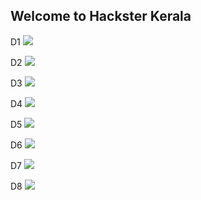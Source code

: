 ## Welcome to Hackster Kerala 





D1  ![](http://salmanfaris.me/hackster/D1.png)

D2  ![](http://salmanfaris.me/hackster/D2.png)

D3  ![](http://salmanfaris.me/hackster/D3.png)

D4  ![](http://salmanfaris.me/hackster/D4.png)

D5  ![](http://salmanfaris.me/hackster/D5.png)

D6  ![](http://salmanfaris.me/hackster/D6.png)

D7  ![](http://salmanfaris.me/hackster/D7.png)

D8  ![](http://salmanfaris.me/hackster/D8.png)


